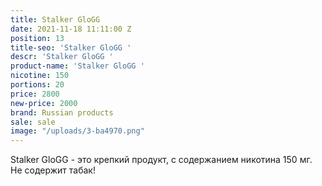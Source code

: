 ```yaml
---
title: Stalker GloGG
date: 2021-11-18 11:11:00 Z
position: 13
title-seo: 'Stalker GloGG '
descr: 'Stalker GloGG '
product-name: 'Stalker GloGG '
nicotine: 150
portions: 20
price: 2800
new-price: 2000
brand: Russian products
sale: sale
image: "/uploads/3-ba4970.png"
---
```


Stalker GloGG - это крепкий продукт, с содержанием никотина 150 мг.  Не содержит табак!